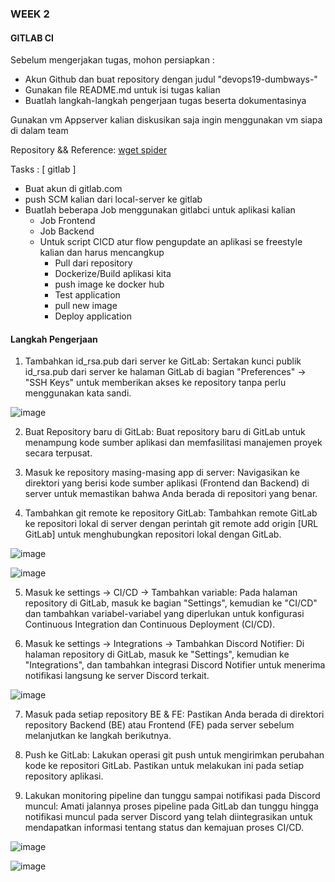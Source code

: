 ### WEEK 2 

#### GITLAB CI
Sebelum mengerjakan tugas, mohon persiapkan :
- Akun Github dan buat repository dengan judul "devops19-dumbways-<nama kalian>"
- Gunakan file README.md untuk isi tugas kalian
- Buatlah langkah-langkah pengerjaan tugas beserta dokumentasinya

Gunakan vm Appserver kalian diskusikan saja ingin menggunakan vm siapa di dalam team

Repository && Reference:
[wget spider](https://www.labnol.org/software/wget-command-examples/28750/)


Tasks :
[ gitlab ]
- Buat akun di gitlab.com
- push SCM kalian dari local-server ke gitlab
- Buatlah beberapa Job menggunakan gitlabci untuk aplikasi kalian
  - Job Frontend
  - Job Backend
  - Untuk script CICD atur flow pengupdate an aplikasi se freestyle kalian dan harus mencangkup
     - Pull dari repository
     - Dockerize/Build aplikasi kita
     - push image ke docker hub
     - Test application
     - pull new image
     - Deploy application


#### Langkah Pengerjaan

1.    Tambahkan id_rsa.pub dari server ke GitLab:
    Sertakan kunci publik id_rsa.pub dari server ke halaman GitLab di bagian "Preferences" -> "SSH Keys" untuk memberikan akses ke repository tanpa perlu menggunakan kata sandi.

 ![image](https://github.com/sinambela99/devops-19-dumbways/assets/80032508/6554b628-8f27-40ad-b3c8-c5790b98f30a)

2.    Buat Repository baru di GitLab:
    Buat repository baru di GitLab untuk menampung kode sumber aplikasi dan memfasilitasi manajemen proyek secara terpusat.

3.    Masuk ke repository masing-masing app di server:
    Navigasikan ke direktori yang berisi kode sumber aplikasi (Frontend dan Backend) di server untuk memastikan bahwa Anda berada di repositori yang benar.

4.    Tambahkan git remote ke repository GitLab:
    Tambahkan remote GitLab ke repositori lokal di server dengan perintah git remote add origin [URL GitLab] untuk menghubungkan repositori lokal dengan GitLab.

![image](https://github.com/sinambela99/devops-19-dumbways/assets/80032508/09ec70cf-018e-49e3-8c1b-0c9e991d31cc)

![image](https://github.com/sinambela99/devops-19-dumbways/assets/80032508/02bdbe10-81a8-4219-867d-6eccdddc09a0)

5.    Masuk ke settings -> CI/CD -> Tambahkan variable:
    Pada halaman repository di GitLab, masuk ke bagian "Settings", kemudian ke "CI/CD" dan tambahkan variabel-variabel yang diperlukan untuk konfigurasi Continuous Integration dan Continuous Deployment (CI/CD).

6.    Masuk ke settings -> Integrations -> Tambahkan Discord Notifier:
    Di halaman repository di GitLab, masuk ke "Settings", kemudian ke "Integrations", dan tambahkan integrasi Discord Notifier untuk menerima notifikasi langsung ke server Discord terkait.

![image](https://github.com/sinambela99/devops-19-dumbways/assets/80032508/3f49dc52-c439-4286-8265-623f44cf2c1f)

7.    Masuk pada setiap repository BE & FE:
    Pastikan Anda berada di direktori repository Backend (BE) atau Frontend (FE) pada server sebelum melanjutkan ke langkah berikutnya.


8.    Push ke GitLab:
    Lakukan operasi git push untuk mengirimkan perubahan kode ke repositori GitLab. Pastikan untuk melakukan ini pada setiap repository aplikasi.

9.    Lakukan monitoring pipeline dan tunggu sampai notifikasi pada Discord muncul:
    Amati jalannya proses pipeline pada GitLab dan tunggu hingga notifikasi muncul pada server Discord yang telah diintegrasikan untuk mendapatkan informasi tentang status dan kemajuan proses CI/CD.

![image](https://github.com/sinambela99/devops-19-dumbways/assets/80032508/bc5ed32a-bee4-4038-a36a-2768643a4f81)

![image](https://github.com/sinambela99/devops-19-dumbways/assets/80032508/ee48dada-27ea-4a55-b7f2-6dab6e278be9)